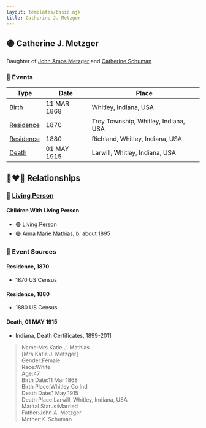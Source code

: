 ```yaml
---
layout: templates/basic.njk
title: Catherine J. Metzger
---
```

## 🟣 Catherine J. Metzger

Daughter of [John Amos Metzger](/people/2/28893894) and [Catherine Schuman](/people/3/39599940)

### 📆 Events

Type | Date | Place
------ | ------ | ------
Birth | 11 MAR 1868 | Whitley, Indiana, USA
[Residence](#event-bc26cbed-e898-47f2-8e4f-0f351092c29d) | 1870 | Troy Township, Whitley, Indiana, USA
[Residence](#event-77969216-f34f-4186-a7e5-3e56cb53a6d0) | 1880 | Richland, Whitley, Indiana, USA
[Death](#event-7f3fa281-9426-49db-8234-f74beff9a13a) | 01 MAY 1915 | Larwill, Whitley, Indiana, USA

## 👩‍❤️‍👨 Relationships

### 🔵 [Living Person](/people/2/25073708)

#### Children With Living Person
* 🟣 [Living Person](/people/4/46792012)
* 🟣 [Anna Marie Mathias](/people/5/50075230), b. about 1895
### 📰 Event Sources

#### <a id="event-bc26cbed-e898-47f2-8e4f-0f351092c29d"></a> Residence, 1870
* 1870 US Census

#### <a id="event-77969216-f34f-4186-a7e5-3e56cb53a6d0"></a> Residence, 1880
* 1880 US Census

#### <a id="event-7f3fa281-9426-49db-8234-f74beff9a13a"></a> Death, 01 MAY 1915
* Indiana, Death Certificates, 1899-2011
>   
  > Name:Mrs Katie J. Mathias  
  > [Mrs Katie J. Metzger]   
  > Gender:Female  
  > Race:White  
  > Age:47  
  > Birth Date:11 Mar 1868  
  > Birth Place:Whitley Co Ind  
  > Death Date:1 May 1915  
  > Death Place:Larwill, Whitley, Indiana, USA  
  > Marital Status:Married  
  > Father:John A. Metzger  
  > Mother:K. Schuman
